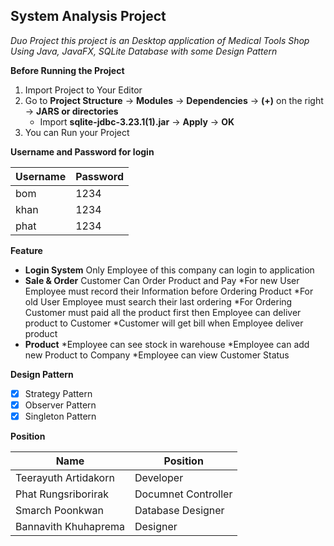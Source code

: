 ## System Analysis Project

*Duo Project this project is an Desktop application of Medical Tools Shop Using Java, JavaFX, SQLite Database with some Design Pattern*

**Before Running the Project**
1. Import Project to Your Editor
2. Go to **Project Structure** &rightarrow; **Modules** &rightarrow; **Dependencies** &rightarrow; **(+)** on the right &rightarrow; **JARS or directories**
   * Import **sqlite-jdbc-3.23.1(1).jar** &rightarrow; **Apply** &rightarrow; **OK**
3. You can Run your Project

**Username and Password for login**

Username | Password
-----|----- |
bom | 1234 |
khan | 1234 |
phat | 1234 |

**Feature**

* **Login System** Only Employee of this company can login to application
* **Sale & Order** Customer Can Order Product and Pay 
  *For new User Employee must record their Information before Ordering Product
  *For old User Employee must search their last ordering
  *For Ordering Customer must paid all the product first then Employee can deliver product to Customer
  *Customer will get bill when Employee deliver product
* **Product** 
  *Employee can see stock in warehouse
  *Employee can add new Product to Company
  *Employee can view Customer Status

**Design Pattern**
- [x] Strategy Pattern
- [x] Observer Pattern
- [x] Singleton Pattern

**Position**

Name | Position
-----|----- |
Teerayuth Artidakorn | Developer |
Phat Rungsriborirak | Documnet Controller |
Smarch Poonkwan | Database Designer |
Bannavith Khuhaprema | Designer |
